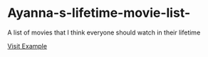 # Ayanna-s-lifetime-movie-list-
A list of movies that I think everyone should watch in their lifetime 
<!DOCTYPE html>
<html lang="en">
   <head>
       <title>Ayanna’s lietime movie list</title>
       <a href="https://www.movieboxpro.app/">Visit Example</a>
       <link rel="stylesheet" href="css/style.css">
       <meta charset="utf-8">
       <meta name="viewport" content="width=device-width, initial-scale=1.0">
       <meta name="author" content="Ayanna Johnson">
       <meta name="description" content="Ayanna’s Movie list">
       <meta name="keywords" content="Movie, List”>
       <style>
           html { font-family: arial ; }
       </style> 
   </head>
   <body>
   </body>
</html>


    </head>
    <body>
        <header>
<p> since I was little I loved watching movies, some people think it’s weird that I can watch movies all day long if I could. I love how some movies can change your perspective on something’s in this world. 
</p>
            <h1>romance genre movies</h1>
	<ol>
		<li>The Notebook </li>
		<li>To all the boys I’ve loved before</li>
		<li>me before you </li>
		<li>The fault in our stars</li>
	</ol>
            <nav>

            </nav>
        </header>

        <article>
            <header>
                <h2>comdey genre movies</h2>
	<ol>
		<li>instant family </li>
		<li>Are we done yet?</li>
		<li>senior year</li>
		<li>Madea goes to jail</li>
	</ol>

            </header>
        </article>
        <footer>
            <address>
                <h3> drama genre movies</h3>
	<ol>
		<li>I can do bad all by myself </li>
		<video controls autoplay=“false” muted=“true” width=“600”>
		<source src=“https://www.youtube.com/watch?v=nkUvBCW-tS4
		Type=video/youtube”>
	</video>

		<li>The hate you give </li>
		<li>wonder</li>
		<li>the last song</li>
	</ol>
		
            </address>
        </footer>
    </body> 
</html>

